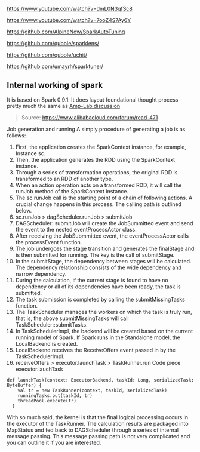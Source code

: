 https://www.youtube.com/watch?v=dmL0N3qfSc8

https://www.youtube.com/watch?v=7ooZ4S7Ay6Y

https://github.com/AlpineNow/SparkAutoTuning

https://github.com/qubole/sparklens/

https://github.com/qubole/uchit/

https://github.com/umayrh/sparktuner/

## Internal working of spark

It is based on Spark 0.9.1. It does layout foundational thought process - pretty much the same as [Amp-Lab discussion](Feb-2022-AmpLab-spark.md) 

> Source: https://www.alibabacloud.com/forum/read-471

Job generation and running
A simply procedure of generating a job is as follows:
1. First, the application creates the SparkContext instance, for example, Instance sc.
2. Then, the application generates the RDD using the SparkContext instance.
3. Through a series of transformation operations, the original RDD is transformed to an RDD of another type.
4. When an action operation acts on a transformed RDD, it will call the runJob method of the SparkContext instance.
5. The sc.runJob call is the starting point of a chain of following actions. A crucial change happens in this process.
 The calling path is outlined below.
1. sc.runJob > dagScheduler.runJob > submitJob
2. DAGScheduler::submitJob will create the JobSummitted event and send the event to the nested eventProcessActor class.
3. After receiving the JobSubmmitted event, the eventProcessActor calls the processEvent function.
4. The job undergoes the stage transition and generates the finalStage and is then submitted for running. The key is the call of submitStage.
5. In the submitStage, the dependency between stages will be calculated. The dependency relationship consists of the wide dependency and narrow dependency.
6. During the calculation, if the current stage is found to have no dependency or all of its dependencies have been ready, the task is submitted.
7. The task submission is completed by calling the submitMissingTasks function.
8. The TaskScheduler manages the workers on which the task is truly run, that is, the above submitMissingTasks will call TaskScheduler::submitTasks.
9. In TaskSchedulerImpl, the backend will be created based on the current running model of Spark. If Spark runs in the Standalone model, the LocalBackend is created.
10. LocalBackend receives the ReceiveOffers event passed in by the TaskSchedulerImpl.
11. receiveOffers > executor.launchTask > TaskRunner.run
Code piece executor.lauchTask

```
def launchTask(context: ExecutorBackend, taskId: Long, serializedTask: ByteBuffer) {
    val tr = new TaskRunner(context, taskId, serializedTask)
    runningTasks.put(taskId, tr)
    threadPool.execute(tr)
  }
```

With so much said, the kernel is that the final logical processing occurs in the executor of the TaskRunner.
The calculation results are packaged into MapStatus and fed back to DAGScheduler through a series of internal message passing. This message passing path is not very complicated and you can outline it if you are interested. 